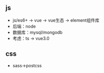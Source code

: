## js
- js/es6+ -> vue -> vue生态 -> element组件库 
- 后端：node
- 数据库：mysql/mongodb
- 考虑：ts -> vue3.0

## css
- sass->postcss